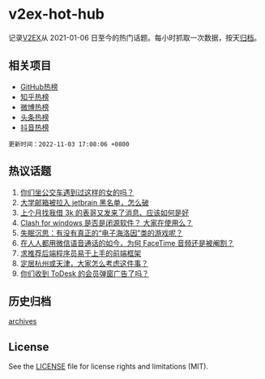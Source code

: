 # v2ex-hot-hub

 记录[V2EX](https://www.v2ex.com/)从 2021-01-06 日至今的热门话题。每小时抓取一次数据，按天[归档](archives)。
 
 ## 相关项目

- [GitHub热榜](https://github.com/snaildev/github-hot-hub)
- [知乎热榜](https://github.com/snaildev/zhihu-hot-hub)
- [微博热榜](https://github.com/snaildev/weibo-hot-hub)
- [头条热榜](https://github.com/snaildev/toutiao-hot-hub)
- [抖音热榜](https://github.com/snaildev/douyin-hot-hub)


 `更新时间：2022-11-03 17:08:06 +0800`

## 热议话题

1. [你们坐公交车遇到过这样的女的吗？](https://www.v2ex.com/t/892283)
1. [大学邮箱被拉入 jetbrain 黑名单，怎么破](https://www.v2ex.com/t/892287)
1. [上个月找我借 3k 的表哥又发来了消息、应该如何是好](https://www.v2ex.com/t/892200)
1. [Clash for windows 是否是闭源软件？ 大家在使用么？](https://www.v2ex.com/t/892156)
1. [失眠沉思：有没有真正的“电子海洛因”类的游戏呢？](https://www.v2ex.com/t/892337)
1. [在人人都用微信语音通话的如今，为何 FaceTime 音频还是被阉割？](https://www.v2ex.com/t/892255)
1. [求推荐后端程序员易于上手的前端框架](https://www.v2ex.com/t/892342)
1. [定居杭州或天津，大家怎么考虑这件事？](https://www.v2ex.com/t/892218)
1. [你们收到 ToDesk 的会员弹窗广告了吗？](https://www.v2ex.com/t/892263)

## 历史归档

[archives](archives)

## License

See the [LICENSE](LICENSE) file for license rights and limitations (MIT).
